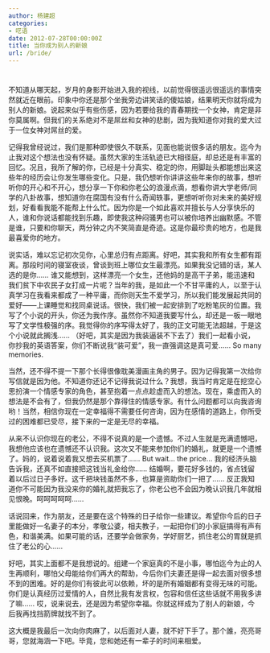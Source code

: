 ```yaml
---
author: 杨建超
categories:
- 呓语
date: 2012-07-28T00:00:00Z
title: 当你成为别人的新娘
url: /bride/
---
```


# 

不知道从哪天起，岁月的身影开始进入我的视线，以前觉得很遥远很遥远的事情突然就近在眼前。印象中你还是那个坐我旁边讲笑话的傻姑娘，结果明天你就将成为别人的新娘。说起来似乎有些伤感，因为若要给我的青春期找一个女神，肯定是非你莫属啊。但我们的关系绝对不是屌丝和女神的悲剧，因为我知道你对我的爱大过于一位女神对屌丝的爱。

记得我曾经说过，我们是那种即使很久不联系，见面也能说很多话的朋友。迄今为止我对这个想法也没有怀疑。虽然大家的生活轨迹已大相径庭，却总还是有丰富的回忆。况且，我所了解的你，已经是十分真实、稳定的你，用脚趾头都能想出来这些年的经历会让你发生哪些变化。只是，我仍想听你讲讲这些年来你的故事，想听听你的开心和不开心，想分享一下你和你老公的浪漫点滴，想看你讲大学老师/同学的八卦故事，想知道你在腐国有没有什么奇闻轶事，更想听听你对未来的美好规划，好看看我能不能帮上什么忙。因为你是一个如此喜欢并擅长与人分享快乐的人，谁和你说话都能找到乐趣，即使我这种闷骚男也可以被你培养出幽默感。不管是谁，只要和你聊天，两分钟之内不笑简直是奇迹。这是你最珍贵的地方，也是我最喜爱你的地方。

说实话，难以忘记初次见你，心里总归有点距离。好吧，其实我和所有女生都有距离。那段时间的寝室夜谈，曾谈到班上哪位女生最漂亮。如果我没记错的话，某人选的是你…… 谁又能想到，这样漂亮一个女生，还他妈的是高干子弟，能迅速和我们贫下中农民子女打成一片呢？当年的我，是如此一个不甘平庸的人，以至于认真学习在我看来都成了一种平庸，而你则天生不爱学习，所以我们能发展起共同的爱好——上课睡觉和找同桌说话。很快，我们被一起安排到了吃粉笔灰的位置。我写了个小说的开头，你还为我作序。虽然你不知道我要写什么，却还是一板一眼地写了文学性极强的序。我觉得你的序写得太好了，我的正文可能无法超越，于是这个小说就此搁浅…… （好吧，其实是因为我装逼装不下去了）我们一起看小说，你抄我的英语答案，你们不断说我“装可爱”，我一直强调这是真可爱…… So many memories.

当然，还不得不提一下那个长得很像耽美漫画主角的男子。因为记得我第一次给你写信就是因为他。不知道你还记不记得我说过什么？我想，我当时肯定是在挖空心思扮演一个情感专家的角色，甚至抱着一点点趁虚而入的想法。现在，乘虚而入的想法是不会有了，但我仍然是那个靠得住的情感专家。有什么问题都可以向我咨询哟！当然，相信你现在一定幸福得不需要任何咨询，因为在感情的道路上，你所受过的困难都已受尽，接下来的一定是无尽的幸福。

从来不认识你现在的老公，不得不说真的是一个遗憾。不过人生就是充满遗憾吧，我想他应该也在遗憾还不认识我。这次又不能来参加你们的婚礼，就更是一个遗憾了。妈的，说着说着我又想去买机票了…… But wait… the price… 我的经济头脑告诉我，还真不如直接把这钱当礼金给你…… 结婚啊，要花好多钱的，省点钱留着以后过日子多好。这千把块钱虽然不多，也算是资助你们一把了…… 反正我知道你不可能因为我没来你的婚礼就把我忘了，你老公也不会因为晚认识我几年就相见恨晚。呵呵呵呵呵……

话说回来，作为朋友，还是要在这个特殊的日子给你一些建议。希望你今后的日子里能做好一名妻子的本分，孝敬公婆，相夫教子，一起把你们的小家庭搞得有声有色，和谐美满。如果可能的话，还要学会做家务，学好厨艺，抓住老公的胃就是抓住了老公的心……

好吧，其实上面都不是我想说的。组建一个家庭真的不是小事，哪怕迄今为止的人生再顺利，哪怕父母能给你们再大的帮助，今后你们夫妻还是得一起去面对很多想不到的困难。好的是你们有彼此可以依赖，坏的是所有婚姻都有变得无味的可能。你们是认真经历过爱情的人，自然比我有发言权，包容和信任这些话就不用我多讲了嘛…… 哎，说来说去，还是因为希望你幸福。你就这样成为了别人的新娘，今后我再找挡箭牌就找不到了。

这大概是我最后一次向你肉麻了，以后面对人妻，就不好下手了。那个誰，亮亮哥哥，您就海涵一下吧。毕竟，您和她还有一辈子的时间来相爱。
